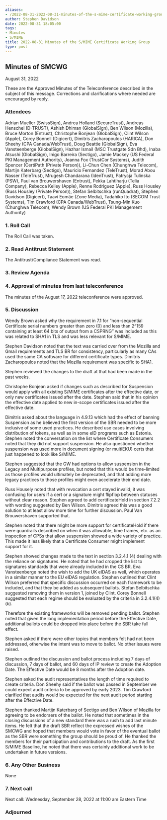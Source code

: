 ```yaml
---
aliases:
- /2022-08-31-2022-08-31-minutes-of-the-s-mime-certificate-working-group/
author: Stephen Davidson
date: 2022-08-31 18:05:00
tags:
- Minutes
- S/MIME
title: 2022-08-31 Minutes of the S/MIME Certificate Working Group 
type: post
---
```


## Minutes of SMCWG 

August 31, 2022

These are the Approved Minutes of the Teleconference described in the subject of this message. Corrections and clarifications where needed are encouraged by reply.

### Attendees 

Adrian Mueller (SwissSign), Andrea Holland (SecureTrust), Andreas Henschel (D-TRUST), Ashish Dhiman (GlobalSign), Ben Wilson (Mozilla), Bruce Morton (Entrust), Christophe Bonjean (GlobalSign), Clint Wilson (Apple), Corey Bonnell (Digicert), Dimitris Zacharopoulos (HARICA), Don Sheehy (CPA Canada/WebTrust), Doug Beattie (GlobalSign), Eva Vansteenberge (GlobalSign), Hazhar Ismail (MSC Trustgate Sdn Bhd), Inaba Atsushi (GlobalSign), Inigo Barreira (Sectigo), Jamie Mackey (US Federal PKI Management Authority), Joanna Fox (TrustCor Systems), Judith Spencer (CertiPath (Private Person)), Li-Chun Chen (Chunghwa Telecom), Martijn Katerbarg (Sectigo), Mauricio Fernandez (TeleTrust), Morad Abou Nasser (TeleTrust), Mrugesh Chandarana (IdenTrust), Patrycja Tulinska (PSW), Paul van Brouwershaven (Entrust), Pekka Lahtiharju (Telia Company), Rebecca Kelley (Apple), Renne Rodriguez (Apple), Russ Housley (Russ Housley (Private Person)), Stefan Selbitschka (runQuadrat), Stephen Davidson (Digicert), Taavi Eomäe (Zone Media), Tadahiko Ito (SECOM Trust Systems), Tim Crawford (CPA Canada/WebTrust), Tsung-Min Kuo (Chunghwa Telecom), Wendy Brown (US Federal PKI Management Authority)

### 1. Roll Call 

The Roll Call was taken.

### 2. Read Antitrust Statement 

The Antitrust/Compliance Statement was read.

### 3. Review Agenda 

### 4. Approval of minutes from last teleconference 

The minutes of the August 17, 2022 teleconference were approved.

### 5. Discussion 

Wendy Brown asked why the requirement in 7.1 for “non-sequential Certificate serial numbers greater than zero (0) and less than 2^159 containing at least 64 bits of output from a CSPRNG” was included as this was related to SHA1 in TLS and was less relevant for S/MIME.

Stephen Davidson noted that the text was carried over from the Mozilla and Gmail requirements and TLS BR for consistency, particularly as many CAs used the same CA software for different certificate types. Dimitris Zacharopoulos noted that the Mozilla requirement was specific to SHA1.

Stephen reviewed the changes to the draft at that had been made in the past weeks.

Christophe Bonjean asked if changes such as described for Suspension would apply with all existing S/MIME certificates after the effective date, or only new certificates issued after the date. Stephen said that in his opinion the effective date applied to new in-scope certificates issued after the effective date.

Dimitris asked about the language in 4.9.13 which had the effect of banning Suspension as he believed the first version of the SBR needed to be more inclusive of some used practices. He described use cases involving distribution of tokens, as well as in some eID programs such as Estonia. Stephen noted the conversation on the list where Certificate Consumers noted that they did not support suspension. He also questioned whether suspension was used more in document signing (or multiEKU) certs that just happened to look like S/MIME.

Stephen suggested that the GW had options to allow suspension in the Legacy and Multipurpose profiles, but noted that this would be time-limited as those profiles would ultimately be deprecated, and that adding more legacy practices to those profiles might even accelerate their end date.

Russ Housely noted that with revocation a cert stayed invalid; it was confusing for users if a cert or a signature might flipflop between statuses without clear reason. Stephen agreed to add certificateHold in section 7.2.2 with wording suggested by Ben Wilson. Dimitris agreed this was a good solution to at least allow more time for further discussion. Paul Van Brouwershaven supported that.

Stephen noted that there might be more support for certificateHold if there were guardrails described on when it was allowable, time frames, etc. as an inspection of CPSs that allow suspension showed a wide variety of practice. This made it less likely that a Certificate Consumer might implement support for it.

Stephen showed changes made to the text in section 3.2.4.1 (4) dealing with the reliance on signatures. He noted that he had cropped the list to signatures standards that were already included in the CS BR. Eva Vansteenberge noted the wish to add the UK eIDAS as well, which operates in a similar manner to the EU eIDAS regulation. Stephen outlined that Clint Wilson preferred that specific discussion occurred on each framework to be included, and that they be added as subsequent ballots. Stefan Selbitschka suggested removing them in version 1, joined by Clint. Corey Bonnell suggested that each regime should be evaluated by the criteria in 3.2.4.1(4)(b).

Therefore the existing frameworks will be removed pending ballot. Stephen noted that given the long implementation period before the Effective Date, additional ballots could be dropped into place before the SBR take full effect.

Stephen asked if there were other topics that members felt had not been addressed, otherwise the intent was to move to ballot. No other issues were raised.

Stephen outlined the discussion and ballot process including 7 days of discussion, 7 days of ballot, and 60 days of IP review to create the Adoption Date. The Effective Date would be 8 months after the Adoption date.

Stephen asked the audit representatives the length of time required to create criteria. Don Sheehy said if the ballot was passed in September we could expect audit criteria to be approved by early 2023. Tim Crawford clarified that audits would be expected for the next audit period starting after the Effective Date.

Stephen thanked Martijn Katerbarg of Sectigo and Ben Wilson of Mozilla for agreeing to be endorsers of the ballot. He noted that sometimes in the closing discussions of a new standard there was a rush to add last minute items. He felt that the draft SBR reflect the expressed wishes of the SMCWG and hoped that members would vote in favor of the eventual ballot as the SBR were something the group should be proud of. He thanked the members for their participation and contributions to the draft. As the first S/MIME Baseline, he noted that there was certainly additional work to be undertaken in future versions.

### 6. Any Other Business 

None

### 7. Next call 

Next call: Wednesday, September 28, 2022 at 11:00 am Eastern Time

### Adjourned